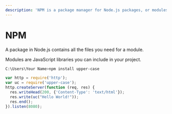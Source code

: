```yaml
---
description: 'NPM is a package manager for Node.js packages, or modules if you like.'
---
```


# NPM

A package in Node.js contains all the files you need for a module.

Modules are JavaScript libraries you can include in your project.

```bash
C:\Users\Your Name>npm install upper-case
```

```javascript
var http = require('http');
var uc = require('upper-case');
http.createServer(function (req, res) {
  res.writeHead(200, {'Content-Type': 'text/html'});
  res.write(uc("Hello World!"));
  res.end();
}).listen(8080);
```

